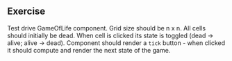 ## Exercise

Test drive GameOfLife component. Grid size should be n x n. All cells should initially be dead. When cell is clicked its state is toggled (dead -> alive; alive -> dead). Component should render a `tick` button - when clicked it should compute and render the next state of the game.
